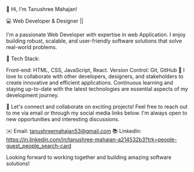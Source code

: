 👋 Hi, I'm Tanushree Mahajan!

💻 Web Developer & Designer || 

I'm a passionate Web Developer with expertise in web Application. I enjoy building robust, scalable, and user-friendly software solutions that solve real-world problems.

🔨 Tech Stack:

Front-end: HTML, CSS, JavaScript, React.
Version Control: Git, GitHub
🚀 I love to collaborate with other developers, designers, and stakeholders to create innovative and efficient applications. Continuous learning and staying up-to-date with the latest technologies are essential aspects of my development journey.

🌟 Let's connect and collaborate on exciting projects! Feel free to reach out to me via email or through my social media links below. I'm always open to new opportunities and interesting discussions.

✉️ Email: tanushreemahajan53@gmail.com 📚 LinkedIn: https://in.linkedin.com/in/tanushree-mahajan-a214532b3?trk=people-guest_people_search-card 

Looking forward to working together and building amazing software solutions!

